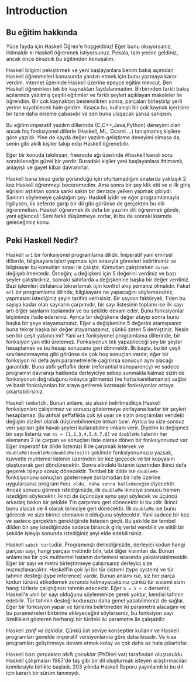 # Introduction

## Bu eğitim hakkında

Yüce fayda için Haskell Öğren'e hoşgeldiniz! Eğer bunu okuyorsanız, ihtimaldir ki Haskell öğrenmek istiyorsunuz. 
Pekala, tam yerine geldiniz, ancak önce birazcık bu eğitimden konuşalım.

Haskell bilgimi pekiştirmek ve yeni başlayanlara benim bakış açımdan Haskell öğrenmeleri konusunda yardım etmek için
bunu yazmaya karar verdim. İnternet üzerinde Haskell üzerine epeyce eğitim mevcut. Ben Haskell öğrenirken tek bir
kaynaktan faydalanmadım. Birbirinden farklı bakış açılarında yazılmış çeşitli eğitimler ve farklı şeyleri açıklayan 
makaleler ile öğrendim. Bir çok kaynaktan beslendikten sonra, parçaları birleştirip yerli yerine koyabilecek hale
geldim. Kısaca bu, kullanışlı bir çok kaynak içerisine bir tane daha ekleme çabasıdır ve sen buna ulaşacak şansa 
sahipsin.

Bu eğitim imperatif yazılım dillerinde (C,C++,Java,Python) deneyimi olan ancak hiç fonksiyonel dillerle (Haskell, ML,
Ocaml ...) tanışmamış kişilere göre yazıldı. Yine de kayda değer yazılım geliştirme deneyimi olmasa da, senin gibi 
akıllı kişiler takip edip Haskell öğrenebilir.

Eğer bir konuda takılırsan, freenode ağı üzerinde #haskell kanalı soru sorabileceğin güzel bir yerdir. Buradaki kişiler
yeni başlayanlara ihtimamlı, anlayışlı ve gayet kibar davranırlar.

Haskell bana biraz garip göründüğü için oturtamadığım sıralarda yaklaşık 2 kez Haskell öğrenmeyi beceremedim. Ama sonra
bir şey klik etti ve o ilk giriş eğrisini aştıktan sonra sanki sakin bir denizde yelken yapmak gibiydi. Sanırım
söylemeye çalıştığım şey: Haskell iyidir ve eğer programlamayla ilgiliysen, ilk seferde garip bir dil gibi görünse de 
gerçekten bu dili öğrenmelisin. Haskell öğrenmek ilk defa bir yazılım dili öğrenmek gibidir, yani eğlenceli! Seni 
farklı düşünmeye zorlar, ki bu da sonraki kısımda geleceğimiz konu.

## Peki Haskell Nedir?

Haskell `arî` bir fonksiyonel programlama dilidir. İmperatif yani emirsel dillerde, bilgisayara işleri yapması için sırasıyla görevleri belirtirsiniz ve bilgisayar bu komutları sırası ile çalıştır. Komutları çalıştırırken `durum` değişebilmektedir. Örneğin; `a` değişkeni için 5 değerini verdiniz ve bazı şeyler çalıştırdınız, sonraki satırlarda `a` değişkenine başka bir değer verdiniz. Bazı işlemleri defalarca tekrarlamak için kontrol akış şemanız olmalıdır. Fakat `arî` bir programlama dilinde, bilgisayara ne yapacağını söylemezsiniz, yapmasını istediğiniz şeyin tarifini verirsiniz. Bir sayının faktöryeli, 1'den bu sayıya kadar olan sayıların çarpımıdır, bir sayı listesinin toplamı ise ilk sayı artı diğer sayıların toplamıdır ve bu şekilde devam eder. Bunu fonksiyonlar biçiminde ifade edersiniz. Ayrıca bir değişkene değer atayıp sonra bunu başka bir şeye atayamazsınız. Eğer `a` değişkenine 5 değerini atamışsanız buna tekrar başka bir değer atayamazsınız, çünkü zaten 5 demiştiniz. Nesin sen bir çeşit yalancı mı? Yani `arî` fonksiyonel programlama dillerinde, bir fonksiyon yan etki üretemez. Fonksiyonun tek yapabileceği şey bir şeyler hesaplamak ve bu hesap sonucunu geri dönmektir. İlk başta, bu bir çeşit sınırlandırmaymış gibi görünse de çok hoş sonuçları vardır; eğer bir fonksiyon iki defa aynı parametrelerle çağrılırsa sonucun aynı olacağı garantidir. Buna atıflı şeffaflık denir (referantial transparency) ve sadece programın davranışı hakkında derleyiciye sebep sunmakla kalmaz sizin de fonksiyonun doğruluğunu kolayca görmenizi (ve hatta kanıtlamanızı) sağlar ve basit fonksiyonları bir araya getirerek karmaşık fonksiyonlar ortaya çıkartabilirsiniz.

Haskell `tembel`dir. Bunun anlamı, siz aksini belirtmedikçe Haskell fonksiyonları çalıştırmaz ve sonucu göstermeye zorlayana kadar bir şeyleri hesaplamaz. Bu atıfsal şeffaflıkla çok iyi uyar ve sizin programları verideki değişim dizileri olarak düşünebilmenize imkan tanır. Ayrıca bu size sonsuz veri yapıları gibi havalı şeyleri kullanabilme imkanı verir. Diyelim ki değişmez bir sayı listeniz var `xs = [1,2,3,4,5,6,7,8]` ve `doubleMe` listenin her elemanını 2 ile çarpan ve sonuçları liste olarak dönen bir fonksiyonunuz var. Eğer imperatif bir dilde listemizi 8 ile çarpmak istersek ve `doubleMe(doubleMe(doubleMe(xs)))` şeklinde fonksiyonumuzu yazsak, kuvvetle muhtemel listenin üzerinden bir kez geçecek ve bir kopyasını oluşturarak geri döndürecektir. Sonra elindeki listenin üzerinden ikinci defa geçerek işleyip sonuç dönecektir. Tembel bir dilde ise `doubleMe` fonksiyonunu sonuçları göstermeye zorlamadan bir liste üzerine uygularsanız program `Peki oldu, daha sonra halledeceğim` diyecektir. Ancak sonucu görmek istediğinizde, ilk `doubleMe` ikinciye sonucu hemen istediğini söylecektir. İkinci de üçüncüye aynu şeyi söylecek ve üçüncü arkadaş bıkkın bir şekilde 1'in çarpımını geri dönecektir ki bu `2`dir. İkinci bunu alacak ve 4 olarak birinciye geri dönecektir. İlk `doubleMe` ise bunu görecek ve size birinci elemanın `8` olduğunu söylecektir. Yani sadece bir kez ve sadece gerçekten gerektiğinde listeden geçti. Bu şekilde bir tembel dilden bir şey istediğinizde sadece birazcık giriş verisi verebilir ve etkili bir şekilde işleyip sonunda istediğiniz şeyi elde edebilirsiniz.

Haskell `sabit türlü`dür. Programınızı derlediğinizde, derleyici kodun hangi parçası sayı, hangi parçası metindir bilir, tabi diğer kısımları da. Bunun anlamı ise bir çok muhtemel hatanın derlemesi sırasında yakalanabilmesidir. Eğer bir sayı ve metni birleştirmeye çalışırsanız derleyici size mızmızlanacaktır. Haskell'in çok iyi bir tür sistemi (type system) ve tür tahmin desteği (type inference) vardır. Bunun anlamı ise, siz her parça kodun türünü etiketlemek zorunda kalmayacaksınız çünkü tür sistemi sizin hangi türlerle çalıştığınızı tahmin edecektir. Eğer `a = 5 + 4` derseniz, Haskell'e `a`nın bir sayı olduğunu söylemenize gerek yoktur, kendisi tahmin edebilir. Tür tahmin desteği kodunuzu daha genel yazabilmenizi de sağlar. Eğer bir fonksiyon yapar ve türlerini belirtmeden iki parametre alacağını ve bu parametreleri birbirine ekleyeceğini söylerseniz, bu fonksiyon sayı özellikleri gösteren herhangi bir türdeki iki parametre ile çalışabilir.

Haskell *zarif ve özlü*dür. Çünkü üst seviye konseptler kullanır ve Haskell programları genelde imperatif versiyonlarına göre daha kısadır. Ve kısa programları geliştirmeye devam etmek kolay ve çok daha az hata çıkartırlar.

Haskell bazı *gerçekten akıllı çocuklar* (PhDleri var) tarafından oluşturuldu. Haskell çalışmaları 1987'de taş gibi bir dil oluşturmak isteyen araştırmacıları komitesiyle birlikte başladı. 203 yılında Haskell Raporu yayınlandı ki bu dil için kararlı bir sürüm tanımıydı.


